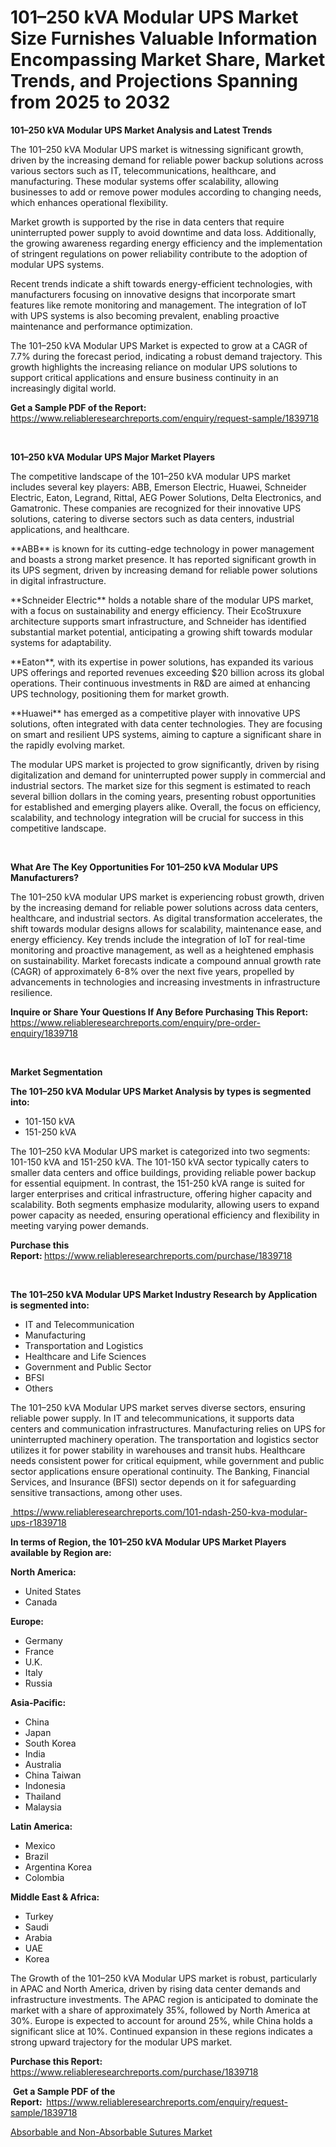 <p><h1>101–250 kVA Modular UPS Market Size Furnishes Valuable Information Encompassing Market Share, Market Trends, and Projections Spanning from 2025 to 2032</h1></p><p><strong>101–250 kVA Modular UPS Market Analysis and Latest Trends</strong></p>
<p><p>The 101–250 kVA Modular UPS market is witnessing significant growth, driven by the increasing demand for reliable power backup solutions across various sectors such as IT, telecommunications, healthcare, and manufacturing. These modular systems offer scalability, allowing businesses to add or remove power modules according to changing needs, which enhances operational flexibility.</p><p>Market growth is supported by the rise in data centers that require uninterrupted power supply to avoid downtime and data loss. Additionally, the growing awareness regarding energy efficiency and the implementation of stringent regulations on power reliability contribute to the adoption of modular UPS systems.</p><p>Recent trends indicate a shift towards energy-efficient technologies, with manufacturers focusing on innovative designs that incorporate smart features like remote monitoring and management. The integration of IoT with UPS systems is also becoming prevalent, enabling proactive maintenance and performance optimization.</p><p>The 101–250 kVA Modular UPS Market is expected to grow at a CAGR of 7.7% during the forecast period, indicating a robust demand trajectory. This growth highlights the increasing reliance on modular UPS solutions to support critical applications and ensure business continuity in an increasingly digital world.</p></p>
<p><strong>Get a Sample PDF of the Report:&nbsp;</strong> <a href="https://www.reliableresearchreports.com/enquiry/request-sample/1839718?utm_campaign=2243&utm_medium=2&utm_source=Github&utm_content=ia&utm_term=26032025&utm_id=101250-kva-modular-ups">https://www.reliableresearchreports.com/enquiry/request-sample/1839718</a></p>
<p>&nbsp;</p>
<p><strong>101–250 kVA Modular UPS Major Market Players</strong></p>
<p><p>The competitive landscape of the 101–250 kVA modular UPS market includes several key players: ABB, Emerson Electric, Huawei, Schneider Electric, Eaton, Legrand, Rittal, AEG Power Solutions, Delta Electronics, and Gamatronic. These companies are recognized for their innovative UPS solutions, catering to diverse sectors such as data centers, industrial applications, and healthcare.</p><p>**ABB** is known for its cutting-edge technology in power management and boasts a strong market presence. It has reported significant growth in its UPS segment, driven by increasing demand for reliable power solutions in digital infrastructure.</p><p>**Schneider Electric** holds a notable share of the modular UPS market, with a focus on sustainability and energy efficiency. Their EcoStruxure architecture supports smart infrastructure, and Schneider has identified substantial market potential, anticipating a growing shift towards modular systems for adaptability.</p><p>**Eaton**, with its expertise in power solutions, has expanded its various UPS offerings and reported revenues exceeding $20 billion across its global operations. Their continuous investments in R&D are aimed at enhancing UPS technology, positioning them for market growth.</p><p>**Huawei** has emerged as a competitive player with innovative UPS solutions, often integrated with data center technologies. They are focusing on smart and resilient UPS systems, aiming to capture a significant share in the rapidly evolving market.</p><p>The modular UPS market is projected to grow significantly, driven by rising digitalization and demand for uninterrupted power supply in commercial and industrial sectors. The market size for this segment is estimated to reach several billion dollars in the coming years, presenting robust opportunities for established and emerging players alike. Overall, the focus on efficiency, scalability, and technology integration will be crucial for success in this competitive landscape.</p></p>
<p>&nbsp;</p>
<p><strong>What Are The Key Opportunities For 101–250 kVA Modular UPS Manufacturers?</strong></p>
<p><p>The 101–250 kVA modular UPS market is experiencing robust growth, driven by the increasing demand for reliable power solutions across data centers, healthcare, and industrial sectors. As digital transformation accelerates, the shift towards modular designs allows for scalability, maintenance ease, and energy efficiency. Key trends include the integration of IoT for real-time monitoring and proactive management, as well as a heightened emphasis on sustainability. Market forecasts indicate a compound annual growth rate (CAGR) of approximately 6-8% over the next five years, propelled by advancements in technologies and increasing investments in infrastructure resilience.</p></p>
<p><strong>Inquire or Share Your Questions If Any Before Purchasing This Report:</strong> <a href="https://www.reliableresearchreports.com/enquiry/pre-order-enquiry/1839718?utm_campaign=2243&utm_medium=2&utm_source=Github&utm_content=ia&utm_term=26032025&utm_id=101250-kva-modular-ups">https://www.reliableresearchreports.com/enquiry/pre-order-enquiry/1839718</a></p>
<p>&nbsp;</p>
<p><strong>Market Segmentation</strong></p>
<p><strong>The 101–250 kVA Modular UPS Market Analysis by types is segmented into:</strong></p>
<p><ul><li>101-150 kVA</li><li>151-250 kVA</li></ul></p>
<p><p>The 101–250 kVA Modular UPS market is categorized into two segments: 101-150 kVA and 151-250 kVA. The 101-150 kVA sector typically caters to smaller data centers and office buildings, providing reliable power backup for essential equipment. In contrast, the 151-250 kVA range is suited for larger enterprises and critical infrastructure, offering higher capacity and scalability. Both segments emphasize modularity, allowing users to expand power capacity as needed, ensuring operational efficiency and flexibility in meeting varying power demands.</p></p>
<p><strong>Purchase this Report:&nbsp;</strong><a href="https://www.reliableresearchreports.com/purchase/1839718?utm_campaign=2243&utm_medium=2&utm_source=Github&utm_content=ia&utm_term=26032025&utm_id=101250-kva-modular-ups">https://www.reliableresearchreports.com/purchase/1839718</a></p>
<p>&nbsp;</p>
<p><strong>The 101–250 kVA Modular UPS Market Industry Research by Application is segmented into:</strong></p>
<p><ul><li>IT and Telecommunication</li><li>Manufacturing</li><li>Transportation and Logistics</li><li>Healthcare and Life Sciences</li><li>Government and Public Sector</li><li>BFSI</li><li>Others</li></ul></p>
<p><p>The 101–250 kVA Modular UPS market serves diverse sectors, ensuring reliable power supply. In IT and telecommunications, it supports data centers and communication infrastructures. Manufacturing relies on UPS for uninterrupted machinery operation. The transportation and logistics sector utilizes it for power stability in warehouses and transit hubs. Healthcare needs consistent power for critical equipment, while government and public sector applications ensure operational continuity. The Banking, Financial Services, and Insurance (BFSI) sector depends on it for safeguarding sensitive transactions, among other uses.</p></p>
<p><a href="https://www.reliableresearchreports.com/101-ndash-250-kva-modular-ups-r1839718?utm_campaign=2243&utm_medium=2&utm_source=Github&utm_content=ia&utm_term=26032025&utm_id=101250-kva-modular-ups">&nbsp;https://www.reliableresearchreports.com/101-ndash-250-kva-modular-ups-r1839718</a></p>
<p><strong>In terms of Region, the 101–250 kVA Modular UPS Market Players available by Region are:</strong></p>
<p>
    <p> <strong> North America: </strong>
        <ul>
            <li>United States</li>
            <li>Canada</li>
        </ul>
        </p> 
    <p> <strong> Europe: </strong>
        <ul>
            <li>Germany</li>
            <li>France</li>
            <li>U.K.</li>
            <li>Italy</li>
            <li>Russia</li>
        </ul>
        </p> 
    <p> <strong> Asia-Pacific: </strong>
        <ul>
            <li>China</li>
            <li>Japan</li>
            <li>South Korea</li>
            <li>India</li>
            <li>Australia</li>
            <li>China Taiwan</li>
            <li>Indonesia</li>
            <li>Thailand</li>
            <li>Malaysia</li>
        </ul>
        </p> 
    <p> <strong> Latin America: </strong>
        <ul>
            <li>Mexico</li>
            <li>Brazil</li>
            <li>Argentina Korea</li>
            <li>Colombia</li>
        </ul>
        </p> 
    <p> <strong> Middle East & Africa: </strong>
        <ul>
            <li>Turkey</li>
            <li>Saudi</li>
            <li>Arabia</li>
            <li>UAE</li>
            <li>Korea</li>
        </ul>
    </p>
    </p>
<p><p>The Growth of the 101–250 kVA Modular UPS market is robust, particularly in APAC and North America, driven by rising data center demands and infrastructure investments. The APAC region is anticipated to dominate the market with a share of approximately 35%, followed by North America at 30%. Europe is expected to account for around 25%, while China holds a significant slice at 10%. Continued expansion in these regions indicates a strong upward trajectory for the modular UPS market.</p></p>
<p><strong>Purchase this Report: </strong><a href="https://www.reliableresearchreports.com/purchase/1839718?utm_campaign=2243&utm_medium=2&utm_source=Github&utm_content=ia&utm_term=26032025&utm_id=101250-kva-modular-ups">https://www.reliableresearchreports.com/purchase/1839718</a></p>
<p>&nbsp;<strong>Get a Sample PDF of the Report:&nbsp;&nbsp;</strong><a href="https://www.reliableresearchreports.com/enquiry/request-sample/1839718?utm_campaign=2243&utm_medium=2&utm_source=Github&utm_content=ia&utm_term=26032025&utm_id=101250-kva-modular-ups">https://www.reliableresearchreports.com/enquiry/request-sample/1839718</a></p>
<p><strong></strong></p>
<p><p><a href="https://github.com/rogetspate12/Market-Research-Report-List-1/blob/main/absorbable-and-non-absorbable-sutures-market.md?utm_campaign=2243&utm_medium=2&utm_source=Github&utm_content=ia&utm_term=26032025&utm_id=101250-kva-modular-ups">Absorbable and Non-Absorbable Sutures Market</a></p></p>